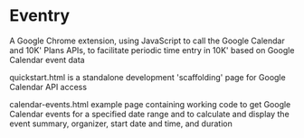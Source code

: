 # Eventry
A Google Chrome extension, using JavaScript to call the Google Calendar and 10K' Plans APIs, to facilitate periodic time entry in 10K' based on Google Calendar event data

quickstart.html is a standalone development 'scaffolding' page for Google Calendar API access

calendar-events.html example page containing working code to get Google Calendar events for a specified date range and to calculate and display the event summary, organizer, start date and time, and duration
